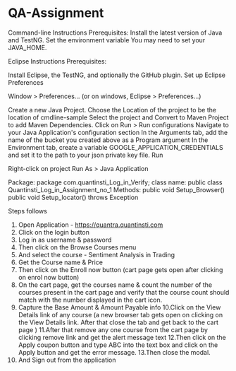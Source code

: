 # QA-Assignment
Command-line Instructions
Prerequisites:
Install the latest version of Java and TestNG.
Set the environment variable
You may need to set your JAVA_HOME.

Eclipse Instructions
Prerequisites:

Install Eclipse, the TestNG, and optionally the GitHub plugin.
Set up Eclipse Preferences

Window > Preferences... (or on windows, Eclipse > Preferences...)

Create a new Java Project.
Choose the Location of the project to be the location of cmdline-sample
Select the project and Convert to Maven Project to add Maven Dependencies.
Click on Run > Run configurations
Navigate to your Java Application's configuration section
In the Arguments tab, add the name of the bucket you created above as a Program argument
In the Environment tab, create a variable GOOGLE_APPLICATION_CREDENTIALS and set it to the path to your json private key file.
Run

Right-click on project
Run As > Java Application

Package:
package com.quantinsti_Log_in_Verify;
class name:
public class Quantinsti_Log_in_Assignment_no_1 
Methods:
	public void Setup_Browser() 
  public void Setup_locator() throws Exception 
  
Steps follows  
1. Open Application - https://quantra.quantinsti.com
2. Click on the login button
3. Log in as username & password
4. Then click on the Browse Courses menu
5. And select the course - Sentiment Analysis in Trading
6. Get the Course name & Price
7. Then click on the Enroll now button (cart page gets open after clicking on
enrol now button)
8. On the cart page, get the courses name & count the number of the courses
present in the cart page and verify that the course count should match with the
number displayed in the cart icon.
9. Capture the Base Amount & Amount Payable info
10.Click on the View Details link of any course (a new browser tab gets open on
clicking on the View Details link. After that close the tab and get back to the
cart page )
11.After that remove any one course from the cart page by clicking remove link
and get the alert message text
12.Then click on the Apply coupon button and type ABC into the text box and
click on the Apply button and get the error message.
13.Then close the modal.
14. And Sign out from the application


